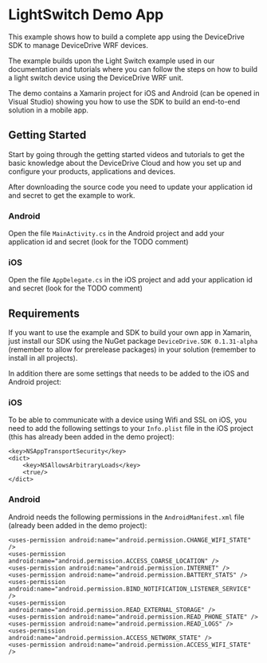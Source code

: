 # LightSwitch Demo App
This example shows how to build a complete app using the DeviceDrive SDK to manage DeviceDrive WRF devices. 

The example builds upon the Light Switch example used in our documentation and tutorials where you can follow the steps on how to build a light switch device using the DeviceDrive WRF unit.

The demo contains a Xamarin project for iOS and Android (can be opened in Visual Studio) showing you how to use the SDK to build an end-to-end solution in a mobile app.

## Getting Started
Start by going through the getting started videos and tutorials to get the basic knowledge about the DeviceDrive Cloud and how you set up and configure your products, applications and devices.

After downloading the source code you need to update your application id and secret to get the example to work.

### Android
Open the file ```MainActivity.cs``` in the Android project and add your application id and secret (look for the TODO comment)

### iOS
Open the file ```AppDelegate.cs``` in the iOS project and add your application id and secret (look for the TODO comment)

## Requirements 
If you want to use the example and SDK to build your own app in Xamarin, just install our SDK using the NuGet package ```DeviceDrive.SDK 0.1.31-alpha``` (remember to allow for prerelease packages) in your solution (remember to install in all projects).

In addition there are some settings that needs to be added to the iOS and Android project:

### iOS

To be able to communicate with a device using Wifi and SSL on iOS, you need to add the following settings to your ```Info.plist``` file in the iOS project (this has already been added in the demo project):

```
<key>NSAppTransportSecurity</key>
<dict>
    <key>NSAllowsArbitraryLoads</key>    
    <true/>
</dict>

```

### Android
Android needs the following permissions in the ```AndroidManifest.xml``` file (already been added in the demo project):

```
<uses-permission android:name="android.permission.CHANGE_WIFI_STATE" />
<uses-permission android:name="android.permission.ACCESS_COARSE_LOCATION" />
<uses-permission android:name="android.permission.INTERNET" />
<uses-permission android:name="android.permission.BATTERY_STATS" />
<uses-permission android:name="android.permission.BIND_NOTIFICATION_LISTENER_SERVICE" />
<uses-permission android:name="android.permission.READ_EXTERNAL_STORAGE" />
<uses-permission android:name="android.permission.READ_PHONE_STATE" />
<uses-permission android:name="android.permission.READ_LOGS" />
<uses-permission android:name="android.permission.ACCESS_NETWORK_STATE" />
<uses-permission android:name="android.permission.ACCESS_WIFI_STATE" />
```